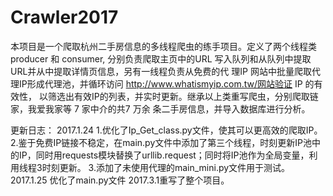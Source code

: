 # Crawler2017
本项目是一个爬取杭州二手房信息的多线程爬虫的练手项目。定义了两个线程类 producer 和 consumer, 分别负责爬取主页中的URL 写入队列和从队列中提取 URL并从中提取详情页信息，另有一线程负责从免费的代 理IP 网站中批量爬取代理IP形成代理池，并循环访问 http://www.whatismyip.com.tw/网站验证 IP 的有效性， 以筛选出有效IP的列表，并实时更新。继承以上类重写爬虫，分别爬取链家，我爱我家等 7 家中介的共7 万余 条二手房信息，并导入数据库进行分析。

更新日志：
2017.1.24
1.优化了Ip_Get_class.py文件，使其可以更高效的爬取IP。
2.鉴于免费IP链接不稳定，在main.py文件中添加了第三个线程，时刻更新IP池中的IP，同时用requests模块替换了urllib.request；同时将IP池作为全局变量，利用线程3时刻更新。
3.添加了未使用代理的main_mini.py文件用于测试。
2017.1.25
优化了main.py文件
2017.3.1重写了整个项目。
